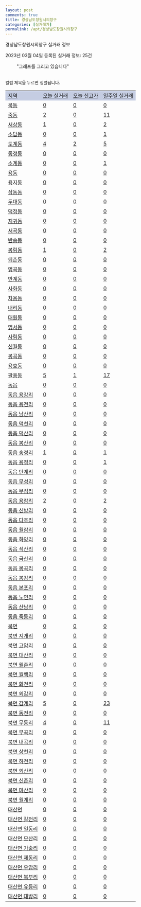 ```yaml
---
layout: post
comments: true
title: 경상남도창원시의창구
categories: [실거래가]
permalink: /apt/경상남도창원시의창구
---
```


경상남도창원시의창구 실거래 정보

2023년 03월 04일 등록된 실거래 정보: 25건

<!--<script async src="https://pagead2.googlesyndication.com/pagead/js/adsbygoogle.js?client=ca-pub-3485438051770037"
 crossorigin="anonymous"></script>-->

<script type="text/javascript">
  google.charts.load('current', {'packages':['corechart']});
  google.charts.setOnLoadCallback(drawChart);

  function drawChart() {
    var data = google.visualization.arrayToDataTable([['거래일', '매매', '전월세', '전매'], ['21-01', 0, 2, 0], ['21-02', 0, 3, 0], ['21-03', 0, 1, 0], ['21-04', 0, 1, 0], ['21-05', 1, 0, 0], ['21-06', 0, 3, 0], ['21-07', 1, 13, 0], ['21-08', 91, 55, 0], ['21-09', 8, 3, 0], ['21-10', 15, 6, 0], ['21-11', 5, 7, 0], ['21-12', 0, 2, 0], ['22-01', 0, 29, 0], ['22-02', 2, 9, 0], ['22-03', 114, 194, 0], ['22-04', 134, 254, 0], ['22-05', 114, 224, 0], ['22-06', 91, 189, 0], ['22-07', 103, 154, 3], ['22-08', 84, 172, 2], ['22-09', 87, 152, 0], ['22-10', 91, 194, 2], ['22-11', 79, 197, 0], ['22-12', 59, 193, 0], ['23-01', 82, 184, 1], ['23-02', 99, 181, 2], ['23-03', 0, 2, 0]]);

    var options = {
      title: '최근 1년간 유형별 거래량 추이',
      legend: { position: 'bottom' }
    };

    setTimeout(function() {
        var chart = new google.visualization.LineChart(document.getElementById('columnchart_material'));
        chart.draw(data, (options));
        document.getElementById('loading').style.display = 'none';
        var dayLabel = (new Date()).getDay();
        if (dayLabel < 2) {
            sorttable.innerSortFunction.apply(document.getElementById('week'), []);
            sorttable.innerSortFunction.apply(document.getElementById('week'), []);        
        }
        else {
            sorttable.innerSortFunction.apply(document.getElementById('today'), []);
            sorttable.innerSortFunction.apply(document.getElementById('today'), []);
        }
    }, 200);

  }
</script>

<div id="loading" style="z-index:20; display: block; margin-left: 35px">"그래프를 그리고 있습니다"</div>
<div id="columnchart_material" style="width: 95%; margin-left: -35px; display: block"></div>
<!--<div style="width: 95%; margin-left: -35px; display: block">
      <script async src="https://pagead2.googlesyndication.com/pagead/js/adsbygoogle.js?client=ca-pub-3485438051770037"
          crossorigin="anonymous"></script>
      <ins class="adsbygoogle"
          style="display:block"
          data-ad-format="fluid"
          data-ad-layout-key="-fb+5w+4e-db+86"
          data-ad-client="ca-pub-3485438051770037"
          data-ad-slot="1827090281"></ins>
      <script>
          (adsbygoogle = window.adsbygoogle || []).push({});
      </script>
</div>-->
<br>

<font size='small' style='font-size: small;'>컬럼 제목을 누르면 정렬됩니다.</font>
<table class="sortable">
  <tr style='background-color: rgba(114, 132, 186,0.4);'>
    <td id="region"><a href="#">지역</a></td>
    <td id="today"><a href="#">오늘 실거래</a></td>
    <td id="today_new"><a href="#">오늘 신고가</a></td>
    <td id="week"><a href="#">일주일 실거래</a></td>
  </tr>

  
  <tr class="item">
    <td><a href="경상남도창원시의창구북동">북동</a></td>
    <td><a href="경상남도창원시의창구북동">0</a></td>
    <td><a href="경상남도창원시의창구북동">0</a></td>
    <td><a href="경상남도창원시의창구북동">0</a></td>
  </tr>
    

  <tr class="item">
    <td><a href="경상남도창원시의창구중동">중동</a></td>
    <td><a href="경상남도창원시의창구중동">2</a></td>
    <td><a href="경상남도창원시의창구중동">0</a></td>
    <td><a href="경상남도창원시의창구중동">11</a></td>
  </tr>
    

  <tr class="item">
    <td><a href="경상남도창원시의창구서상동">서상동</a></td>
    <td><a href="경상남도창원시의창구서상동">1</a></td>
    <td><a href="경상남도창원시의창구서상동">0</a></td>
    <td><a href="경상남도창원시의창구서상동">2</a></td>
  </tr>
    

  <tr class="item">
    <td><a href="경상남도창원시의창구소답동">소답동</a></td>
    <td><a href="경상남도창원시의창구소답동">0</a></td>
    <td><a href="경상남도창원시의창구소답동">0</a></td>
    <td><a href="경상남도창원시의창구소답동">1</a></td>
  </tr>
    

  <tr class="item">
    <td><a href="경상남도창원시의창구도계동">도계동</a></td>
    <td><a href="경상남도창원시의창구도계동">4</a></td>
    <td><a href="경상남도창원시의창구도계동">2</a></td>
    <td><a href="경상남도창원시의창구도계동">5</a></td>
  </tr>
    

  <tr class="item">
    <td><a href="경상남도창원시의창구동정동">동정동</a></td>
    <td><a href="경상남도창원시의창구동정동">0</a></td>
    <td><a href="경상남도창원시의창구동정동">0</a></td>
    <td><a href="경상남도창원시의창구동정동">0</a></td>
  </tr>
    

  <tr class="item">
    <td><a href="경상남도창원시의창구소계동">소계동</a></td>
    <td><a href="경상남도창원시의창구소계동">0</a></td>
    <td><a href="경상남도창원시의창구소계동">0</a></td>
    <td><a href="경상남도창원시의창구소계동">1</a></td>
  </tr>
    

  <tr class="item">
    <td><a href="경상남도창원시의창구용동">용동</a></td>
    <td><a href="경상남도창원시의창구용동">0</a></td>
    <td><a href="경상남도창원시의창구용동">0</a></td>
    <td><a href="경상남도창원시의창구용동">0</a></td>
  </tr>
    

  <tr class="item">
    <td><a href="경상남도창원시의창구용지동">용지동</a></td>
    <td><a href="경상남도창원시의창구용지동">0</a></td>
    <td><a href="경상남도창원시의창구용지동">0</a></td>
    <td><a href="경상남도창원시의창구용지동">0</a></td>
  </tr>
    

  <tr class="item">
    <td><a href="경상남도창원시의창구삼동동">삼동동</a></td>
    <td><a href="경상남도창원시의창구삼동동">0</a></td>
    <td><a href="경상남도창원시의창구삼동동">0</a></td>
    <td><a href="경상남도창원시의창구삼동동">0</a></td>
  </tr>
    

  <tr class="item">
    <td><a href="경상남도창원시의창구두대동">두대동</a></td>
    <td><a href="경상남도창원시의창구두대동">0</a></td>
    <td><a href="경상남도창원시의창구두대동">0</a></td>
    <td><a href="경상남도창원시의창구두대동">0</a></td>
  </tr>
    

  <tr class="item">
    <td><a href="경상남도창원시의창구덕정동">덕정동</a></td>
    <td><a href="경상남도창원시의창구덕정동">0</a></td>
    <td><a href="경상남도창원시의창구덕정동">0</a></td>
    <td><a href="경상남도창원시의창구덕정동">0</a></td>
  </tr>
    

  <tr class="item">
    <td><a href="경상남도창원시의창구지귀동">지귀동</a></td>
    <td><a href="경상남도창원시의창구지귀동">0</a></td>
    <td><a href="경상남도창원시의창구지귀동">0</a></td>
    <td><a href="경상남도창원시의창구지귀동">0</a></td>
  </tr>
    

  <tr class="item">
    <td><a href="경상남도창원시의창구서곡동">서곡동</a></td>
    <td><a href="경상남도창원시의창구서곡동">0</a></td>
    <td><a href="경상남도창원시의창구서곡동">0</a></td>
    <td><a href="경상남도창원시의창구서곡동">0</a></td>
  </tr>
    

  <tr class="item">
    <td><a href="경상남도창원시의창구반송동">반송동</a></td>
    <td><a href="경상남도창원시의창구반송동">0</a></td>
    <td><a href="경상남도창원시의창구반송동">0</a></td>
    <td><a href="경상남도창원시의창구반송동">0</a></td>
  </tr>
    

  <tr class="item">
    <td><a href="경상남도창원시의창구봉림동">봉림동</a></td>
    <td><a href="경상남도창원시의창구봉림동">1</a></td>
    <td><a href="경상남도창원시의창구봉림동">0</a></td>
    <td><a href="경상남도창원시의창구봉림동">2</a></td>
  </tr>
    

  <tr class="item">
    <td><a href="경상남도창원시의창구퇴촌동">퇴촌동</a></td>
    <td><a href="경상남도창원시의창구퇴촌동">0</a></td>
    <td><a href="경상남도창원시의창구퇴촌동">0</a></td>
    <td><a href="경상남도창원시의창구퇴촌동">0</a></td>
  </tr>
    

  <tr class="item">
    <td><a href="경상남도창원시의창구명곡동">명곡동</a></td>
    <td><a href="경상남도창원시의창구명곡동">0</a></td>
    <td><a href="경상남도창원시의창구명곡동">0</a></td>
    <td><a href="경상남도창원시의창구명곡동">0</a></td>
  </tr>
    

  <tr class="item">
    <td><a href="경상남도창원시의창구반계동">반계동</a></td>
    <td><a href="경상남도창원시의창구반계동">0</a></td>
    <td><a href="경상남도창원시의창구반계동">0</a></td>
    <td><a href="경상남도창원시의창구반계동">0</a></td>
  </tr>
    

  <tr class="item">
    <td><a href="경상남도창원시의창구사화동">사화동</a></td>
    <td><a href="경상남도창원시의창구사화동">0</a></td>
    <td><a href="경상남도창원시의창구사화동">0</a></td>
    <td><a href="경상남도창원시의창구사화동">0</a></td>
  </tr>
    

  <tr class="item">
    <td><a href="경상남도창원시의창구차용동">차용동</a></td>
    <td><a href="경상남도창원시의창구차용동">0</a></td>
    <td><a href="경상남도창원시의창구차용동">0</a></td>
    <td><a href="경상남도창원시의창구차용동">0</a></td>
  </tr>
    

  <tr class="item">
    <td><a href="경상남도창원시의창구내리동">내리동</a></td>
    <td><a href="경상남도창원시의창구내리동">0</a></td>
    <td><a href="경상남도창원시의창구내리동">0</a></td>
    <td><a href="경상남도창원시의창구내리동">0</a></td>
  </tr>
    

  <tr class="item">
    <td><a href="경상남도창원시의창구대원동">대원동</a></td>
    <td><a href="경상남도창원시의창구대원동">0</a></td>
    <td><a href="경상남도창원시의창구대원동">0</a></td>
    <td><a href="경상남도창원시의창구대원동">0</a></td>
  </tr>
    

  <tr class="item">
    <td><a href="경상남도창원시의창구명서동">명서동</a></td>
    <td><a href="경상남도창원시의창구명서동">0</a></td>
    <td><a href="경상남도창원시의창구명서동">0</a></td>
    <td><a href="경상남도창원시의창구명서동">0</a></td>
  </tr>
    

  <tr class="item">
    <td><a href="경상남도창원시의창구사림동">사림동</a></td>
    <td><a href="경상남도창원시의창구사림동">0</a></td>
    <td><a href="경상남도창원시의창구사림동">0</a></td>
    <td><a href="경상남도창원시의창구사림동">0</a></td>
  </tr>
    

  <tr class="item">
    <td><a href="경상남도창원시의창구신월동">신월동</a></td>
    <td><a href="경상남도창원시의창구신월동">0</a></td>
    <td><a href="경상남도창원시의창구신월동">0</a></td>
    <td><a href="경상남도창원시의창구신월동">0</a></td>
  </tr>
    

  <tr class="item">
    <td><a href="경상남도창원시의창구봉곡동">봉곡동</a></td>
    <td><a href="경상남도창원시의창구봉곡동">0</a></td>
    <td><a href="경상남도창원시의창구봉곡동">0</a></td>
    <td><a href="경상남도창원시의창구봉곡동">0</a></td>
  </tr>
    

  <tr class="item">
    <td><a href="경상남도창원시의창구용호동">용호동</a></td>
    <td><a href="경상남도창원시의창구용호동">0</a></td>
    <td><a href="경상남도창원시의창구용호동">0</a></td>
    <td><a href="경상남도창원시의창구용호동">0</a></td>
  </tr>
    

  <tr class="item">
    <td><a href="경상남도창원시의창구팔용동">팔용동</a></td>
    <td><a href="경상남도창원시의창구팔용동">5</a></td>
    <td><a href="경상남도창원시의창구팔용동">1</a></td>
    <td><a href="경상남도창원시의창구팔용동">17</a></td>
  </tr>
    

  <tr class="item">
    <td><a href="경상남도창원시의창구동읍">동읍</a></td>
    <td><a href="경상남도창원시의창구동읍">0</a></td>
    <td><a href="경상남도창원시의창구동읍">0</a></td>
    <td><a href="경상남도창원시의창구동읍">0</a></td>
  </tr>
    

  <tr class="item">
    <td><a href="경상남도창원시의창구동읍용강리">동읍 용강리</a></td>
    <td><a href="경상남도창원시의창구동읍용강리">0</a></td>
    <td><a href="경상남도창원시의창구동읍용강리">0</a></td>
    <td><a href="경상남도창원시의창구동읍용강리">0</a></td>
  </tr>
    

  <tr class="item">
    <td><a href="경상남도창원시의창구동읍용전리">동읍 용전리</a></td>
    <td><a href="경상남도창원시의창구동읍용전리">0</a></td>
    <td><a href="경상남도창원시의창구동읍용전리">0</a></td>
    <td><a href="경상남도창원시의창구동읍용전리">0</a></td>
  </tr>
    

  <tr class="item">
    <td><a href="경상남도창원시의창구동읍남산리">동읍 남산리</a></td>
    <td><a href="경상남도창원시의창구동읍남산리">0</a></td>
    <td><a href="경상남도창원시의창구동읍남산리">0</a></td>
    <td><a href="경상남도창원시의창구동읍남산리">0</a></td>
  </tr>
    

  <tr class="item">
    <td><a href="경상남도창원시의창구동읍덕천리">동읍 덕천리</a></td>
    <td><a href="경상남도창원시의창구동읍덕천리">0</a></td>
    <td><a href="경상남도창원시의창구동읍덕천리">0</a></td>
    <td><a href="경상남도창원시의창구동읍덕천리">0</a></td>
  </tr>
    

  <tr class="item">
    <td><a href="경상남도창원시의창구동읍덕산리">동읍 덕산리</a></td>
    <td><a href="경상남도창원시의창구동읍덕산리">0</a></td>
    <td><a href="경상남도창원시의창구동읍덕산리">0</a></td>
    <td><a href="경상남도창원시의창구동읍덕산리">0</a></td>
  </tr>
    

  <tr class="item">
    <td><a href="경상남도창원시의창구동읍봉산리">동읍 봉산리</a></td>
    <td><a href="경상남도창원시의창구동읍봉산리">0</a></td>
    <td><a href="경상남도창원시의창구동읍봉산리">0</a></td>
    <td><a href="경상남도창원시의창구동읍봉산리">0</a></td>
  </tr>
    

  <tr class="item">
    <td><a href="경상남도창원시의창구동읍송정리">동읍 송정리</a></td>
    <td><a href="경상남도창원시의창구동읍송정리">1</a></td>
    <td><a href="경상남도창원시의창구동읍송정리">0</a></td>
    <td><a href="경상남도창원시의창구동읍송정리">1</a></td>
  </tr>
    

  <tr class="item">
    <td><a href="경상남도창원시의창구동읍용정리">동읍 용정리</a></td>
    <td><a href="경상남도창원시의창구동읍용정리">0</a></td>
    <td><a href="경상남도창원시의창구동읍용정리">0</a></td>
    <td><a href="경상남도창원시의창구동읍용정리">1</a></td>
  </tr>
    

  <tr class="item">
    <td><a href="경상남도창원시의창구동읍단계리">동읍 단계리</a></td>
    <td><a href="경상남도창원시의창구동읍단계리">0</a></td>
    <td><a href="경상남도창원시의창구동읍단계리">0</a></td>
    <td><a href="경상남도창원시의창구동읍단계리">0</a></td>
  </tr>
    

  <tr class="item">
    <td><a href="경상남도창원시의창구동읍무성리">동읍 무성리</a></td>
    <td><a href="경상남도창원시의창구동읍무성리">0</a></td>
    <td><a href="경상남도창원시의창구동읍무성리">0</a></td>
    <td><a href="경상남도창원시의창구동읍무성리">0</a></td>
  </tr>
    

  <tr class="item">
    <td><a href="경상남도창원시의창구동읍무점리">동읍 무점리</a></td>
    <td><a href="경상남도창원시의창구동읍무점리">0</a></td>
    <td><a href="경상남도창원시의창구동읍무점리">0</a></td>
    <td><a href="경상남도창원시의창구동읍무점리">0</a></td>
  </tr>
    

  <tr class="item">
    <td><a href="경상남도창원시의창구동읍용잠리">동읍 용잠리</a></td>
    <td><a href="경상남도창원시의창구동읍용잠리">2</a></td>
    <td><a href="경상남도창원시의창구동읍용잠리">0</a></td>
    <td><a href="경상남도창원시의창구동읍용잠리">2</a></td>
  </tr>
    

  <tr class="item">
    <td><a href="경상남도창원시의창구동읍신방리">동읍 신방리</a></td>
    <td><a href="경상남도창원시의창구동읍신방리">0</a></td>
    <td><a href="경상남도창원시의창구동읍신방리">0</a></td>
    <td><a href="경상남도창원시의창구동읍신방리">0</a></td>
  </tr>
    

  <tr class="item">
    <td><a href="경상남도창원시의창구동읍다호리">동읍 다호리</a></td>
    <td><a href="경상남도창원시의창구동읍다호리">0</a></td>
    <td><a href="경상남도창원시의창구동읍다호리">0</a></td>
    <td><a href="경상남도창원시의창구동읍다호리">0</a></td>
  </tr>
    

  <tr class="item">
    <td><a href="경상남도창원시의창구동읍월잠리">동읍 월잠리</a></td>
    <td><a href="경상남도창원시의창구동읍월잠리">0</a></td>
    <td><a href="경상남도창원시의창구동읍월잠리">0</a></td>
    <td><a href="경상남도창원시의창구동읍월잠리">0</a></td>
  </tr>
    

  <tr class="item">
    <td><a href="경상남도창원시의창구동읍화양리">동읍 화양리</a></td>
    <td><a href="경상남도창원시의창구동읍화양리">0</a></td>
    <td><a href="경상남도창원시의창구동읍화양리">0</a></td>
    <td><a href="경상남도창원시의창구동읍화양리">0</a></td>
  </tr>
    

  <tr class="item">
    <td><a href="경상남도창원시의창구동읍석산리">동읍 석산리</a></td>
    <td><a href="경상남도창원시의창구동읍석산리">0</a></td>
    <td><a href="경상남도창원시의창구동읍석산리">0</a></td>
    <td><a href="경상남도창원시의창구동읍석산리">0</a></td>
  </tr>
    

  <tr class="item">
    <td><a href="경상남도창원시의창구동읍금산리">동읍 금산리</a></td>
    <td><a href="경상남도창원시의창구동읍금산리">0</a></td>
    <td><a href="경상남도창원시의창구동읍금산리">0</a></td>
    <td><a href="경상남도창원시의창구동읍금산리">0</a></td>
  </tr>
    

  <tr class="item">
    <td><a href="경상남도창원시의창구동읍봉곡리">동읍 봉곡리</a></td>
    <td><a href="경상남도창원시의창구동읍봉곡리">0</a></td>
    <td><a href="경상남도창원시의창구동읍봉곡리">0</a></td>
    <td><a href="경상남도창원시의창구동읍봉곡리">0</a></td>
  </tr>
    

  <tr class="item">
    <td><a href="경상남도창원시의창구동읍봉강리">동읍 봉강리</a></td>
    <td><a href="경상남도창원시의창구동읍봉강리">0</a></td>
    <td><a href="경상남도창원시의창구동읍봉강리">0</a></td>
    <td><a href="경상남도창원시의창구동읍봉강리">0</a></td>
  </tr>
    

  <tr class="item">
    <td><a href="경상남도창원시의창구동읍본포리">동읍 본포리</a></td>
    <td><a href="경상남도창원시의창구동읍본포리">0</a></td>
    <td><a href="경상남도창원시의창구동읍본포리">0</a></td>
    <td><a href="경상남도창원시의창구동읍본포리">0</a></td>
  </tr>
    

  <tr class="item">
    <td><a href="경상남도창원시의창구동읍노연리">동읍 노연리</a></td>
    <td><a href="경상남도창원시의창구동읍노연리">0</a></td>
    <td><a href="경상남도창원시의창구동읍노연리">0</a></td>
    <td><a href="경상남도창원시의창구동읍노연리">0</a></td>
  </tr>
    

  <tr class="item">
    <td><a href="경상남도창원시의창구동읍산남리">동읍 산남리</a></td>
    <td><a href="경상남도창원시의창구동읍산남리">0</a></td>
    <td><a href="경상남도창원시의창구동읍산남리">0</a></td>
    <td><a href="경상남도창원시의창구동읍산남리">0</a></td>
  </tr>
    

  <tr class="item">
    <td><a href="경상남도창원시의창구동읍죽동리">동읍 죽동리</a></td>
    <td><a href="경상남도창원시의창구동읍죽동리">0</a></td>
    <td><a href="경상남도창원시의창구동읍죽동리">0</a></td>
    <td><a href="경상남도창원시의창구동읍죽동리">0</a></td>
  </tr>
    

  <tr class="item">
    <td><a href="경상남도창원시의창구북면">북면</a></td>
    <td><a href="경상남도창원시의창구북면">0</a></td>
    <td><a href="경상남도창원시의창구북면">0</a></td>
    <td><a href="경상남도창원시의창구북면">0</a></td>
  </tr>
    

  <tr class="item">
    <td><a href="경상남도창원시의창구북면지개리">북면 지개리</a></td>
    <td><a href="경상남도창원시의창구북면지개리">0</a></td>
    <td><a href="경상남도창원시의창구북면지개리">0</a></td>
    <td><a href="경상남도창원시의창구북면지개리">0</a></td>
  </tr>
    

  <tr class="item">
    <td><a href="경상남도창원시의창구북면고암리">북면 고암리</a></td>
    <td><a href="경상남도창원시의창구북면고암리">0</a></td>
    <td><a href="경상남도창원시의창구북면고암리">0</a></td>
    <td><a href="경상남도창원시의창구북면고암리">0</a></td>
  </tr>
    

  <tr class="item">
    <td><a href="경상남도창원시의창구북면대산리">북면 대산리</a></td>
    <td><a href="경상남도창원시의창구북면대산리">0</a></td>
    <td><a href="경상남도창원시의창구북면대산리">0</a></td>
    <td><a href="경상남도창원시의창구북면대산리">0</a></td>
  </tr>
    

  <tr class="item">
    <td><a href="경상남도창원시의창구북면월촌리">북면 월촌리</a></td>
    <td><a href="경상남도창원시의창구북면월촌리">0</a></td>
    <td><a href="경상남도창원시의창구북면월촌리">0</a></td>
    <td><a href="경상남도창원시의창구북면월촌리">0</a></td>
  </tr>
    

  <tr class="item">
    <td><a href="경상남도창원시의창구북면월백리">북면 월백리</a></td>
    <td><a href="경상남도창원시의창구북면월백리">0</a></td>
    <td><a href="경상남도창원시의창구북면월백리">0</a></td>
    <td><a href="경상남도창원시의창구북면월백리">0</a></td>
  </tr>
    

  <tr class="item">
    <td><a href="경상남도창원시의창구북면화천리">북면 화천리</a></td>
    <td><a href="경상남도창원시의창구북면화천리">0</a></td>
    <td><a href="경상남도창원시의창구북면화천리">0</a></td>
    <td><a href="경상남도창원시의창구북면화천리">0</a></td>
  </tr>
    

  <tr class="item">
    <td><a href="경상남도창원시의창구북면외감리">북면 외감리</a></td>
    <td><a href="경상남도창원시의창구북면외감리">0</a></td>
    <td><a href="경상남도창원시의창구북면외감리">0</a></td>
    <td><a href="경상남도창원시의창구북면외감리">0</a></td>
  </tr>
    

  <tr class="item">
    <td><a href="경상남도창원시의창구북면감계리">북면 감계리</a></td>
    <td><a href="경상남도창원시의창구북면감계리">5</a></td>
    <td><a href="경상남도창원시의창구북면감계리">0</a></td>
    <td><a href="경상남도창원시의창구북면감계리">23</a></td>
  </tr>
    

  <tr class="item">
    <td><a href="경상남도창원시의창구북면동전리">북면 동전리</a></td>
    <td><a href="경상남도창원시의창구북면동전리">0</a></td>
    <td><a href="경상남도창원시의창구북면동전리">0</a></td>
    <td><a href="경상남도창원시의창구북면동전리">0</a></td>
  </tr>
    

  <tr class="item">
    <td><a href="경상남도창원시의창구북면무동리">북면 무동리</a></td>
    <td><a href="경상남도창원시의창구북면무동리">4</a></td>
    <td><a href="경상남도창원시의창구북면무동리">0</a></td>
    <td><a href="경상남도창원시의창구북면무동리">11</a></td>
  </tr>
    

  <tr class="item">
    <td><a href="경상남도창원시의창구북면무곡리">북면 무곡리</a></td>
    <td><a href="경상남도창원시의창구북면무곡리">0</a></td>
    <td><a href="경상남도창원시의창구북면무곡리">0</a></td>
    <td><a href="경상남도창원시의창구북면무곡리">0</a></td>
  </tr>
    

  <tr class="item">
    <td><a href="경상남도창원시의창구북면내곡리">북면 내곡리</a></td>
    <td><a href="경상남도창원시의창구북면내곡리">0</a></td>
    <td><a href="경상남도창원시의창구북면내곡리">0</a></td>
    <td><a href="경상남도창원시의창구북면내곡리">0</a></td>
  </tr>
    

  <tr class="item">
    <td><a href="경상남도창원시의창구북면상천리">북면 상천리</a></td>
    <td><a href="경상남도창원시의창구북면상천리">0</a></td>
    <td><a href="경상남도창원시의창구북면상천리">0</a></td>
    <td><a href="경상남도창원시의창구북면상천리">0</a></td>
  </tr>
    

  <tr class="item">
    <td><a href="경상남도창원시의창구북면하천리">북면 하천리</a></td>
    <td><a href="경상남도창원시의창구북면하천리">0</a></td>
    <td><a href="경상남도창원시의창구북면하천리">0</a></td>
    <td><a href="경상남도창원시의창구북면하천리">0</a></td>
  </tr>
    

  <tr class="item">
    <td><a href="경상남도창원시의창구북면외산리">북면 외산리</a></td>
    <td><a href="경상남도창원시의창구북면외산리">0</a></td>
    <td><a href="경상남도창원시의창구북면외산리">0</a></td>
    <td><a href="경상남도창원시의창구북면외산리">0</a></td>
  </tr>
    

  <tr class="item">
    <td><a href="경상남도창원시의창구북면신촌리">북면 신촌리</a></td>
    <td><a href="경상남도창원시의창구북면신촌리">0</a></td>
    <td><a href="경상남도창원시의창구북면신촌리">0</a></td>
    <td><a href="경상남도창원시의창구북면신촌리">0</a></td>
  </tr>
    

  <tr class="item">
    <td><a href="경상남도창원시의창구북면마산리">북면 마산리</a></td>
    <td><a href="경상남도창원시의창구북면마산리">0</a></td>
    <td><a href="경상남도창원시의창구북면마산리">0</a></td>
    <td><a href="경상남도창원시의창구북면마산리">0</a></td>
  </tr>
    

  <tr class="item">
    <td><a href="경상남도창원시의창구북면월계리">북면 월계리</a></td>
    <td><a href="경상남도창원시의창구북면월계리">0</a></td>
    <td><a href="경상남도창원시의창구북면월계리">0</a></td>
    <td><a href="경상남도창원시의창구북면월계리">0</a></td>
  </tr>
    

  <tr class="item">
    <td><a href="경상남도창원시의창구대산면">대산면</a></td>
    <td><a href="경상남도창원시의창구대산면">0</a></td>
    <td><a href="경상남도창원시의창구대산면">0</a></td>
    <td><a href="경상남도창원시의창구대산면">0</a></td>
  </tr>
    

  <tr class="item">
    <td><a href="경상남도창원시의창구대산면갈전리">대산면 갈전리</a></td>
    <td><a href="경상남도창원시의창구대산면갈전리">0</a></td>
    <td><a href="경상남도창원시의창구대산면갈전리">0</a></td>
    <td><a href="경상남도창원시의창구대산면갈전리">0</a></td>
  </tr>
    

  <tr class="item">
    <td><a href="경상남도창원시의창구대산면일동리">대산면 일동리</a></td>
    <td><a href="경상남도창원시의창구대산면일동리">0</a></td>
    <td><a href="경상남도창원시의창구대산면일동리">0</a></td>
    <td><a href="경상남도창원시의창구대산면일동리">0</a></td>
  </tr>
    

  <tr class="item">
    <td><a href="경상남도창원시의창구대산면모산리">대산면 모산리</a></td>
    <td><a href="경상남도창원시의창구대산면모산리">0</a></td>
    <td><a href="경상남도창원시의창구대산면모산리">0</a></td>
    <td><a href="경상남도창원시의창구대산면모산리">0</a></td>
  </tr>
    

  <tr class="item">
    <td><a href="경상남도창원시의창구대산면가술리">대산면 가술리</a></td>
    <td><a href="경상남도창원시의창구대산면가술리">0</a></td>
    <td><a href="경상남도창원시의창구대산면가술리">0</a></td>
    <td><a href="경상남도창원시의창구대산면가술리">0</a></td>
  </tr>
    

  <tr class="item">
    <td><a href="경상남도창원시의창구대산면제동리">대산면 제동리</a></td>
    <td><a href="경상남도창원시의창구대산면제동리">0</a></td>
    <td><a href="경상남도창원시의창구대산면제동리">0</a></td>
    <td><a href="경상남도창원시의창구대산면제동리">0</a></td>
  </tr>
    

  <tr class="item">
    <td><a href="경상남도창원시의창구대산면우암리">대산면 우암리</a></td>
    <td><a href="경상남도창원시의창구대산면우암리">0</a></td>
    <td><a href="경상남도창원시의창구대산면우암리">0</a></td>
    <td><a href="경상남도창원시의창구대산면우암리">0</a></td>
  </tr>
    

  <tr class="item">
    <td><a href="경상남도창원시의창구대산면북부리">대산면 북부리</a></td>
    <td><a href="경상남도창원시의창구대산면북부리">0</a></td>
    <td><a href="경상남도창원시의창구대산면북부리">0</a></td>
    <td><a href="경상남도창원시의창구대산면북부리">0</a></td>
  </tr>
    

  <tr class="item">
    <td><a href="경상남도창원시의창구대산면유등리">대산면 유등리</a></td>
    <td><a href="경상남도창원시의창구대산면유등리">0</a></td>
    <td><a href="경상남도창원시의창구대산면유등리">0</a></td>
    <td><a href="경상남도창원시의창구대산면유등리">0</a></td>
  </tr>
    

  <tr class="item">
    <td><a href="경상남도창원시의창구대산면대방리">대산면 대방리</a></td>
    <td><a href="경상남도창원시의창구대산면대방리">0</a></td>
    <td><a href="경상남도창원시의창구대산면대방리">0</a></td>
    <td><a href="경상남도창원시의창구대산면대방리">0</a></td>
  </tr>
    


</table>


    